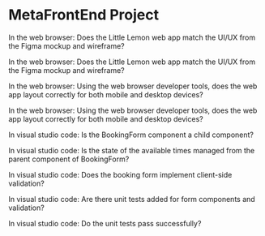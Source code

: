 # MetaFrontEnd Project
 
In the web browser: Does the Little Lemon web app match the UI/UX from the Figma mockup and wireframe?

In the web browser: Does the Little Lemon web app match the UI/UX from the Figma mockup and wireframe?

In the web browser: Using the web browser developer tools, does the web app layout correctly for both mobile and desktop devices?

In the web browser: Using the web browser developer tools, does the web app layout correctly for both mobile and desktop devices?

In visual studio code: Is the BookingForm component a child component?

In visual studio code: Is the state of the available times managed from the parent component of BookingForm?

In visual studio code: Does the booking form implement client-side validation?

In visual studio code: Are there unit tests added for form components and validation?

In visual studio code: Do the unit tests pass successfully?
